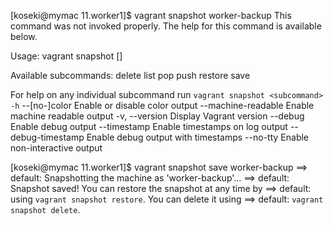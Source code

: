 [koseki@mymac 11.worker1]$ vagrant snapshot worker-backup
This command was not invoked properly. The help for this command is
available below.

Usage: vagrant snapshot <subcommand> [<args>]

Available subcommands:
     delete
     list
     pop
     push
     restore
     save

For help on any individual subcommand run `vagrant snapshot <subcommand> -h`
        --[no-]color                 Enable or disable color output
        --machine-readable           Enable machine readable output
    -v, --version                    Display Vagrant version
        --debug                      Enable debug output
        --timestamp                  Enable timestamps on log output
        --debug-timestamp            Enable debug output with timestamps
        --no-tty                     Enable non-interactive output

[koseki@mymac 11.worker1]$ vagrant snapshot save worker-backup
==> default: Snapshotting the machine as 'worker-backup'...
==> default: Snapshot saved! You can restore the snapshot at any time by
==> default: using `vagrant snapshot restore`. You can delete it using
==> default: `vagrant snapshot delete`.

